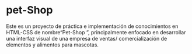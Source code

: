 # pet-Shop

Este es un proyecto de práctica e implementación de conocimientos en HTML-CSS  de nombre“Pet-Shop ”, principalmente enfocado en desarrollar  una interfaz visual de una empresa de ventas/ comercialización de elementos y alimentos para mascotas.
